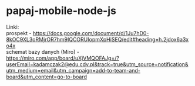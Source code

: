 # papaj-mobile-node-js

Linki: </br>
prospekt - https://docs.google.com/document/d/1Ju7hD0-8kOC9XL3oRMjrOR7hm9IQCORUIopmXpHiSEQ/edit#heading=h.2jdox6a3xo4x</br>
schemat bazy danych (Miro) - https://miro.com/app/board/uXjVMQOFAJg=/?userEmail=kadamczak2@edu.cdv.pl&track=true&utm_source=notification&utm_medium=email&utm_campaign=add-to-team-and-board&utm_content=go-to-board</br>
